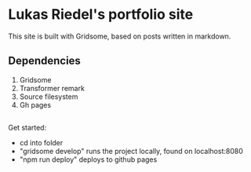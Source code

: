 # Lukas Riedel's portfolio site

This site is built with Gridsome, based on posts written in markdown.

## Dependencies

1. Gridsome
2. Transformer remark
3. Source filesystem
4. Gh pages

## 

Get started:
* cd into folder
* "gridsome develop" runs the project locally, found on localhost:8080
* "npm run deploy" deploys to github pages